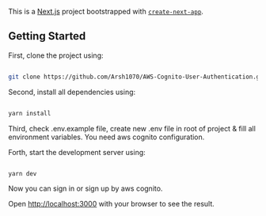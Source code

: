 This is a [Next.js](https://nextjs.org/) project bootstrapped with [`create-next-app`](https://github.com/vercel/next.js/tree/canary/packages/create-next-app).

## Getting Started

First, clone the project using:

```bash

git clone https://github.com/Arsh1070/AWS-Cognito-User-Authentication.git

```

Second, install all dependencies using:

```bash

yarn install

```

Third, check .env.example file, create new .env file in root of project & fill all environment variables. You need aws cognito configuration.

Forth, start the development server using:

```bash

yarn dev

```

Now you can sign in or sign up by aws cognito.

Open [http://localhost:3000](http://localhost:3000) with your browser to see the result.
